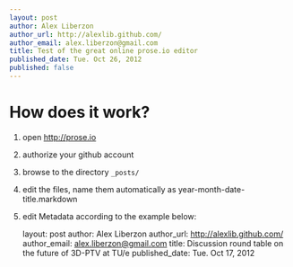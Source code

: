 ```yaml
---
layout: post
author: Alex Liberzon
author_url: http://alexlib.github.com/
author_email: alex.liberzon@gmail.com
title: Test of the great online prose.io editor
published_date: Tue. Oct 26, 2012
published: false
---
```


# How does it work?

1. open http://prose.io
2. authorize your github account
3. browse to the directory `_posts/`
4. edit the files, name them automatically as year-month-date-title.markdown
5. edit Metadata according to the example below:


    layout: post
    author: Alex Liberzon
    author_url: http://alexlib.github.com/
    author_email: alex.liberzon@gmail.com
    title: Discussion round table on the future of 3D-PTV at TU/e
    published_date: Tue. Oct 17, 2012
